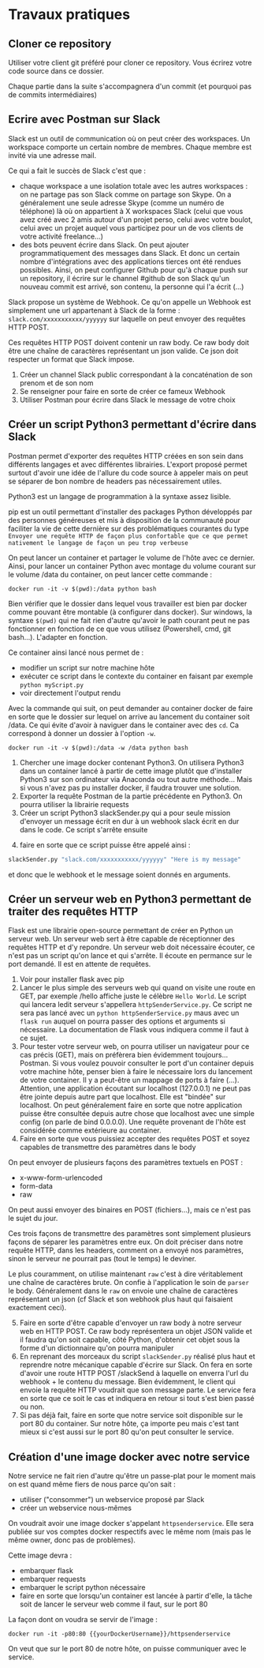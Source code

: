 # Travaux pratiques

## Cloner ce repository

Utiliser votre client git préféré pour cloner ce repository.
Vous écrirez votre code source dans ce dossier.

Chaque partie dans la suite s'accompagnera d'un commit (et pourquoi pas de commits intermédiaires)

## Ecrire avec Postman sur Slack

Slack est un outil de communication où on peut créer des workspaces.
Un workspace comporte un certain nombre de membres.
Chaque membre est invité via une adresse mail.

Ce qui a fait le succès de Slack c'est que :

- chaque workspace a une isolation totale avec les autres workspaces : on ne partage pas son Slack comme on partage son Skype. On a généralement une seule adresse Skype (comme un numéro de téléphone) là où on appartient à X workspaces Slack (celui que vous avez créé avec 2 amis autour d'un projet perso, celui avec votre boulot, celui avec un projet auquel vous participez pour un de vos clients de votre activité freelance...)
- des bots peuvent écrire dans Slack. On peut ajouter programmatiquement des messages dans Slack. Et donc un certain nombre d'intégrations avec des applications tierces ont été rendues possibles. Ainsi, on peut configurer Github pour qu'à chaque push sur un repository, il écrire sur le channel #github de son Slack qu'un nouveau commit est arrivé, son contenu, la personne qui l'a écrit (...)

Slack propose un système de Webhook.
Ce qu'on appelle un Webhook est simplement une url appartenant à Slack de la forme : `slack.com/xxxxxxxxxxx/yyyyyy` sur laquelle on peut envoyer des requêtes HTTP POST.

Ces requêtes HTTP POST doivent contenir un raw body.
Ce raw body doit être une chaîne de caractères représentant un json valide.
Ce json doit respecter un format que Slack impose.

1. Créer un channel Slack public correspondant à la concaténation de son prenom et de son nom
2. Se renseigner pour faire en sorte de créer ce fameux Webhook
3. Utiliser Postman pour écrire dans Slack le message de votre choix

## Créer un script Python3 permettant d'écrire dans Slack

Postman permet d'exporter des requêtes HTTP créées en son sein dans différents langages et avec différentes librairies.
L'export proposé permet surtout d'avoir une idée de l'allure du code source à appeler mais on peut se séparer de bon nombre de headers pas nécessairement utiles.

Python3 est un langage de programmation à la syntaxe assez lisible.

pip est un outil permettant d'installer des packages Python développés par des personnes généreuses et mis à disposition de la communauté pour faciliter la vie de cette dernière sur des problématiques courantes du type `Envoyer une requête HTTP de façon plus confortable que ce que permet nativement le langage de façon un peu trop verbeuse`

On peut lancer un container et partager le volume de l'hôte avec ce dernier. Ainsi, pour lancer un container Python avec montage du volume courant sur le volume /data du container, on peut lancer cette commande :

```
docker run -it -v $(pwd):/data python bash
```

Bien vérifier que le dossier dans lequel vous travailler est bien par docker comme pouvant être montable (à configurer dans docker).
Sur windows, la syntaxe `$(pwd)` qui ne fait rien d'autre qu'avoir le path courant peut ne pas fonctionner en fonction de ce que vous utilisez (Powershell, cmd, git bash...). L'adapter en fonction.

Ce container ainsi lancé nous permet de :

- modifier un script sur notre machine hôte
- exécuter ce script dans le contexte du container en faisant par exemple `python myScript.py`
- voir directement l'output rendu

Avec la commande qui suit, on peut demander au container docker de faire en sorte que le dossier sur lequel on arrive au lancement du container soit /data. Ce qui évite d'avoir à naviguer dans le container avec des `cd`. Ca correspond à donner un dossier à l'option `-w`.

```
docker run -it -v $(pwd):/data -w /data python bash
```

1. Chercher une image docker contenant Python3. On utilisera Python3 dans un container lancé à partir de cette image plutôt que d'installer Python3 sur son ordinateur via Anaconda ou tout autre méthode... Mais si vous n'avez pas pu installer docker, il faudra trouver une solution.
2. Exporter la requête Postman de la partie précédente en Python3. On pourra utiliser la librairie requests
3. Créer un script Python3 slackSender.py qui a pour seule mission d'envoyer un message écrit en dur à un webhook slack écrit en dur dans le code. Ce script s'arrête ensuite

4) faire en sorte que ce script puisse être appelé ainsi :

```bash
slackSender.py "slack.com/xxxxxxxxxxx/yyyyyy" "Here is my message"
```

et donc que le webhook et le message soient donnés en arguments.

## Créer un serveur web en Python3 permettant de traiter des requêtes HTTP

Flask est une librairie open-source permettant de créer en Python un serveur web. Un serveur web sert à être capable de réceptionner des requêtes HTTP et d'y repondre. Un serveur web doit nécessaire écouter, ce n'est pas un script qu'on lance et qui s'arrête. Il écoute en permance sur le port demandé. Il est en attente de requêtes.

1. Voir pour installer flask avec pip
2. Lancer le plus simple des serveurs web qui quand on visite une route en GET, par exemple /hello affiche juste le célèbre `Hello World`. Le script qui lancera ledit serveur s'appellera `httpSenderService.py`. Ce script ne sera pas lancé avec un `python httpSenderService.py` maus avec un `flask run` auquel on pourra passer des options et arguments si nécessaire. La documentation de Flask vous indiquera comme il faut à ce sujet.
3. Pour tester votre serveur web, on pourra utiliser un navigateur pour ce cas précis (GET), mais on préfèrera bien évidemment toujours... Postman. Si vous voulez pouvoir consulter le port d'un container depuis votre machine hôte, penser bien à faire le nécessaire lors du lancement de votre container. Il y a peut-être un mappage de ports à faire (...). Attention, une application écoutant sur localhost (127.0.0.1) ne peut pas être jointe depuis autre part que localhost. Elle est "bindée" sur localhost. On peut généralement faire en sorte que notre application puisse être consultée depuis autre chose que localhost avec une simple config (on parle de bind 0.0.0.0). Une requête provenant de l'hôte est considérée comme extérieure au container.
4. Faire en sorte que vous puissiez accepter des requêtes POST et soyez capables de transmettre des paramètres dans le body

On peut envoyer de plusieurs façons des paramètres textuels en POST :

- x-www-form-urlencoded
- form-data
- raw

On peut aussi envoyer des binaires en POST (fichiers...), mais ce n'est pas le sujet du jour.

Ces trois façons de transmettre des paramètres sont simplement plusieurs façons de séparer les paramètres entre eux. On doit préciser dans notre requête HTTP, dans les headers, comment on a envoyé nos paramètres, sinon le serveur ne pourrait pas (tout le temps) le deviner.

Le plus couramment, on utilise maintenant `raw` c'est à dire véritablement une chaîne de caractères brute. On confie à l'application le soin de `parser` le body. Généralement dans le `raw` on envoie une chaîne de caractères représentant un json (cf Slack et son webhook plus haut qui faisaient exactement ceci).

5. Faire en sorte d'être capable d'envoyer un raw body à notre serveur web en HTTP POST. Ce raw body représentera un objet JSON valide et il faudra qu'on soit capable, côté Python, d'obtenir cet objet sous la forme d'un dictionnaire qu'on pourra manipuler
6. En reprenant des morceaux du script `slackSender.py` réalisé plus haut et reprendre notre mécanique capable d'écrire sur Slack. On fera en sorte d'avoir une route HTTP POST /slackSend à laquelle on enverra l'url du webhook + le contenu du message. Bien évidemment, le client qui envoie la requête HTTP voudrait que son message parte. Le service fera en sorte que ce soit le cas et indiquera en retour si tout s'est bien passé ou non.
7. Si pas déjà fait, faire en sorte que notre service soit disponible sur le port 80 du container. Sur notre hôte, ça importe peu mais c'est tant mieux si c'est aussi sur le port 80 qu'on peut consulter le service.

## Création d'une image docker avec notre service

Notre service ne fait rien d'autre qu'être un passe-plat pour le moment mais on est quand même fiers de nous parce qu'on sait :

- utiliser ("consommer") un webservice proposé par Slack
- créer un webservice nous-mêmes

On voudrait avoir une image docker s'appelant `httpsenderservice`. Elle sera publiée sur vos comptes docker respectifs avec le même nom (mais pas le même owner, donc pas de problèmes).

Cette image devra :

- embarquer flask
- embarquer requests
- embarquer le script python nécessaire
- faire en sorte que lorsqu'un container est lancée à partir d'elle, la tâche soit de lancer le serveur web comme il faut, sur le port 80

La façon dont on voudra se servir de l'image :

```
docker run -it -p80:80 {{yourDockerUsername}}/httpsenderservice
```

On veut que sur le port 80 de notre hôte, on puisse communiquer avec le service.

